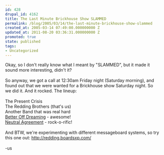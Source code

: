 ```yaml
---
id: 428
drupal_id: 4162
title: The Last Minute Brickhouse Show SLAMMED
permalink: /blog/2005/03/14/the-last-minute-brickhouse-show-slammed
created_at: 2005-03-14 07:49:00.000000000 Z
updated_at: 2011-08-20 03:36:31.000000000 Z
promoted: true
state: published
tags:
- Uncategorized
---
```

Okay, so I don't really know what I meant by "SLAMMED", but it made it sound more interesting, didn't it?<br /><br />So anyway, we got a call at 12:30am Friday night (Saturday morning), and found out that we were wanted for a Brickhouse show Saturday night. So we did it. And it rocked. The lineup:<br /><br />The Present Crisis<br />The Redding Brothers (that's us)<br />Another Band that was real hard<br /><a href="http://www.betteroffdreaming.com/">Better Off Dreaming</a> - awesome!<br /><a href="http://www.neutralagreement.com/">Neutral Agreement</a> - rock-o-rific!<br /><br />And BTW, we're experimenting with different messageboard systems, so try this one out: <a href="http://redding.boardsxp.com/">http://redding.boardsxp.com/</a><br /><br />-us
